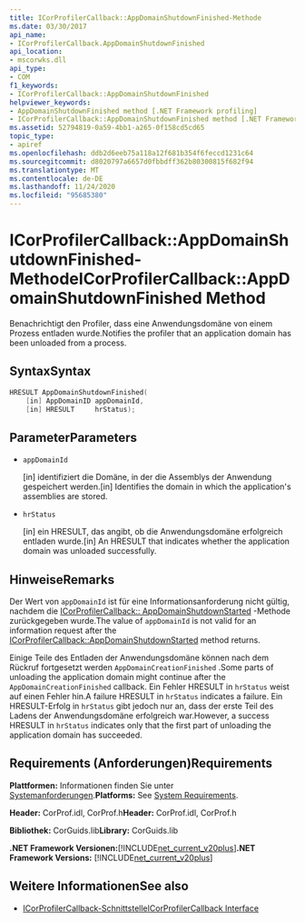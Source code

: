 ```yaml
---
title: ICorProfilerCallback::AppDomainShutdownFinished-Methode
ms.date: 03/30/2017
api_name:
- ICorProfilerCallback.AppDomainShutdownFinished
api_location:
- mscorwks.dll
api_type:
- COM
f1_keywords:
- ICorProfilerCallback::AppDomainShutdownFinished
helpviewer_keywords:
- AppDomainShutdownFinished method [.NET Framework profiling]
- ICorProfilerCallback::AppDomainShutdownFinished method [.NET Framework profiling]
ms.assetid: 52794819-0a59-4bb1-a265-0f158cd5cd65
topic_type:
- apiref
ms.openlocfilehash: ddb2d6eeb75a118a12f681b354f6feccd1231c64
ms.sourcegitcommit: d8020797a6657d0fbbdff362b80300815f682f94
ms.translationtype: MT
ms.contentlocale: de-DE
ms.lasthandoff: 11/24/2020
ms.locfileid: "95685380"
---
```

# <a name="icorprofilercallbackappdomainshutdownfinished-method"></a><span data-ttu-id="c4878-102">ICorProfilerCallback::AppDomainShutdownFinished-Methode</span><span class="sxs-lookup"><span data-stu-id="c4878-102">ICorProfilerCallback::AppDomainShutdownFinished Method</span></span>

<span data-ttu-id="c4878-103">Benachrichtigt den Profiler, dass eine Anwendungsdomäne von einem Prozess entladen wurde.</span><span class="sxs-lookup"><span data-stu-id="c4878-103">Notifies the profiler that an application domain has been unloaded from a process.</span></span>  
  
## <a name="syntax"></a><span data-ttu-id="c4878-104">Syntax</span><span class="sxs-lookup"><span data-stu-id="c4878-104">Syntax</span></span>  
  
```cpp  
HRESULT AppDomainShutdownFinished(  
    [in] AppDomainID appDomainId,  
    [in] HRESULT     hrStatus);  
```  
  
## <a name="parameters"></a><span data-ttu-id="c4878-105">Parameter</span><span class="sxs-lookup"><span data-stu-id="c4878-105">Parameters</span></span>

- `appDomainId`

  <span data-ttu-id="c4878-106">\[in] identifiziert die Domäne, in der die Assemblys der Anwendung gespeichert werden.</span><span class="sxs-lookup"><span data-stu-id="c4878-106">\[in] Identifies the domain in which the application's assemblies are stored.</span></span>

- `hrStatus`

  <span data-ttu-id="c4878-107">\[in] ein HRESULT, das angibt, ob die Anwendungsdomäne erfolgreich entladen wurde.</span><span class="sxs-lookup"><span data-stu-id="c4878-107">\[in] An HRESULT that indicates whether the application domain was unloaded successfully.</span></span>

## <a name="remarks"></a><span data-ttu-id="c4878-108">Hinweise</span><span class="sxs-lookup"><span data-stu-id="c4878-108">Remarks</span></span>  

 <span data-ttu-id="c4878-109">Der Wert von `appDomainId` ist für eine Informationsanforderung nicht gültig, nachdem die [ICorProfilerCallback:: AppDomainShutdownStarted](icorprofilercallback-appdomainshutdownstarted-method.md) -Methode zurückgegeben wurde.</span><span class="sxs-lookup"><span data-stu-id="c4878-109">The value of `appDomainId` is not valid for an information request after the [ICorProfilerCallback::AppDomainShutdownStarted](icorprofilercallback-appdomainshutdownstarted-method.md) method returns.</span></span>  
  
 <span data-ttu-id="c4878-110">Einige Teile des Entladen der Anwendungsdomäne können nach dem Rückruf fortgesetzt werden `AppDomainCreationFinished` .</span><span class="sxs-lookup"><span data-stu-id="c4878-110">Some parts of unloading the application domain might continue after the `AppDomainCreationFinished` callback.</span></span> <span data-ttu-id="c4878-111">Ein Fehler HRESULT in `hrStatus` weist auf einen Fehler hin.</span><span class="sxs-lookup"><span data-stu-id="c4878-111">A failure HRESULT in `hrStatus` indicates a failure.</span></span> <span data-ttu-id="c4878-112">Ein HRESULT-Erfolg in `hrStatus` gibt jedoch nur an, dass der erste Teil des Ladens der Anwendungsdomäne erfolgreich war.</span><span class="sxs-lookup"><span data-stu-id="c4878-112">However, a success HRESULT in `hrStatus` indicates only that the first part of unloading the application domain has succeeded.</span></span>  
  
## <a name="requirements"></a><span data-ttu-id="c4878-113">Requirements (Anforderungen)</span><span class="sxs-lookup"><span data-stu-id="c4878-113">Requirements</span></span>  

 <span data-ttu-id="c4878-114">**Plattformen:** Informationen finden Sie unter [Systemanforderungen](../../get-started/system-requirements.md).</span><span class="sxs-lookup"><span data-stu-id="c4878-114">**Platforms:** See [System Requirements](../../get-started/system-requirements.md).</span></span>  
  
 <span data-ttu-id="c4878-115">**Header:** CorProf.idl, CorProf.h</span><span class="sxs-lookup"><span data-stu-id="c4878-115">**Header:** CorProf.idl, CorProf.h</span></span>  
  
 <span data-ttu-id="c4878-116">**Bibliothek:** CorGuids.lib</span><span class="sxs-lookup"><span data-stu-id="c4878-116">**Library:** CorGuids.lib</span></span>  
  
 <span data-ttu-id="c4878-117">**.NET Framework Versionen:**[!INCLUDE[net_current_v20plus](../../../../includes/net-current-v20plus-md.md)]</span><span class="sxs-lookup"><span data-stu-id="c4878-117">**.NET Framework Versions:** [!INCLUDE[net_current_v20plus](../../../../includes/net-current-v20plus-md.md)]</span></span>  
  
## <a name="see-also"></a><span data-ttu-id="c4878-118">Weitere Informationen</span><span class="sxs-lookup"><span data-stu-id="c4878-118">See also</span></span>

- [<span data-ttu-id="c4878-119">ICorProfilerCallback-Schnittstelle</span><span class="sxs-lookup"><span data-stu-id="c4878-119">ICorProfilerCallback Interface</span></span>](icorprofilercallback-interface.md)

